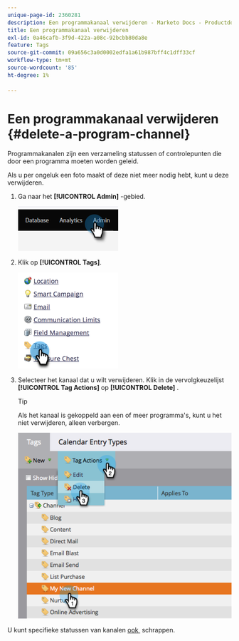 ```yaml
---
unique-page-id: 2360281
description: Een programmakanaal verwijderen - Marketo Docs - Productdocumentatie
title: Een programmakanaal verwijderen
exl-id: 0a46cafb-3f9d-422a-a08c-92bcbb80da8e
feature: Tags
source-git-commit: 09a656c3a0d0002edfa1a61b987bff4c1dff33cf
workflow-type: tm+mt
source-wordcount: '85'
ht-degree: 1%

---
```


# Een programmakanaal verwijderen {#delete-a-program-channel}

Programmakanalen zijn een verzameling statussen of controlepunten die door een programma moeten worden geleid.

Als u per ongeluk een foto maakt of deze niet meer nodig hebt, kunt u deze verwijderen.

1. Ga naar het **[!UICONTROL Admin]** -gebied.

   ![](assets/delete-a-program-channel-1.png)

1. Klik op **[!UICONTROL Tags]**.

   ![](assets/delete-a-program-channel-2.png)

1. Selecteer het kanaal dat u wilt verwijderen. Klik in de vervolgkeuzelijst **[!UICONTROL Tag Actions]** op **[!UICONTROL Delete]** .

   >[!TIP]
   >
   >Als het kanaal is gekoppeld aan een of meer programma&#39;s, kunt u het niet verwijderen, alleen verbergen.

   ![](assets/delete-a-program-channel-3.png)

U kunt specifieke statussen van kanalen [&#x200B; ook &#x200B;](/help/marketo/product-docs/administration/tags/delete-a-program-status-from-a-program-channel.md) schrappen.
